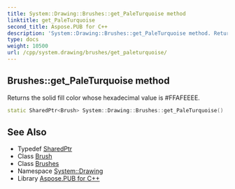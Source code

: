 ```yaml
---
title: System::Drawing::Brushes::get_PaleTurquoise method
linktitle: get_PaleTurquoise
second_title: Aspose.PUB for C++
description: 'System::Drawing::Brushes::get_PaleTurquoise method. Returns the solid fill color whose hexadecimal value is #FFAFEEEE in C++.'
type: docs
weight: 10500
url: /cpp/system.drawing/brushes/get_paleturquoise/
---
```

## Brushes::get_PaleTurquoise method


Returns the solid fill color whose hexadecimal value is #FFAFEEEE.

```cpp
static SharedPtr<Brush> System::Drawing::Brushes::get_PaleTurquoise()
```

## See Also

* Typedef [SharedPtr](../../../system/sharedptr/)
* Class [Brush](../../brush/)
* Class [Brushes](../)
* Namespace [System::Drawing](../../)
* Library [Aspose.PUB for C++](../../../)
